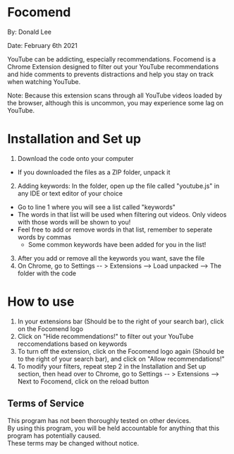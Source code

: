 # Focomend
By: Donald Lee

Date: February 6th 2021

YouTube can be addicting, especially recommendations. Focomend is a Chrome Extension designed to filter out your YouTube recommendations and hide comments to prevents distractions and help you stay on track when watching YouTube.

Note: Because this extension scans through all YouTube videos loaded by the browser, although this is uncommon, you may experience some lag on YouTube.

# Installation and Set up
1. Download the code onto your computer
  - If you downloaded the files as a ZIP folder, unpack it
2. Adding keywords: In the folder, open up the file called "youtube.js" in any IDE or text editor of your choice
  - Go to line 1 where you will see a list called "keywords"
  - The words in that list will be used when filtering out videos. Only videos with those words will be shown to you!
  - Feel free to add or remove words in that list, remember to seperate words by commas
       - Some common keywords have been added for you in the list!
3. After you add or remove all the keywords you want, save the file
4. On Chrome, go to Settings -- > Extensions --> Load unpacked --> The folder with the code

# How to use
1. In your extensions bar (Should be to the right of your search bar), click on the Focomend logo
2. Click on "Hide recommendations!" to filter out your YouTube reccomendations based on keywords
3. To turn off the extension, click on the Focomend logo again (Should be to the right of your search bar), and click on "Allow recommendations!"
4. To modify your filters, repeat step 2 in the Installation and Set up section, then head over to Chrome, go to Settings -- > Extensions --> Next to Focomend, click on the reload button

## Terms of Service 
This program has not been thoroughly tested on other devices. 
</br>By using this program, you will be held accountable for anything that this program has potentially caused. 
</br> These terms may be changed without notice.

